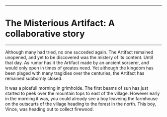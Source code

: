 ------------------------------------
# The Misterious Artifact: A collaborative story
------------------------------------

Although many had tried, no one succeded again. 
The Artifact remained unopened, 
and yet to be discovered was the mistery of its content. Until that day.
As rumor has it the Artifact made by an ancient sorserer,
and would only open in times of greates need. 
Yet although the kingdom has been plaged with many tragidies over the centuries,
the Artifact has remained subbornly closed.


It was a picefull morning in grimholde.
The first beams of sun has just started to peek over the mountain tops to
east of the village. However early in the morning it was, you could already see
a boy leaveing the farmhouse on the outscurts of the village heading to the
forest in the north.
This boy, Vince, was heading out to collect firewood.
